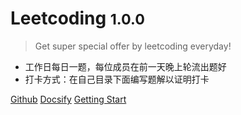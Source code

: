 <!-- _coverpage.md -->

# Leetcoding <small>1.0.0</small>

> Get super special offer by leetcoding everyday!

- 工作日每日一题，每位成员在前一天晚上轮流出题好
- 打卡方式：在自己目录下面编写题解以证明打卡

[Github](https://github.com/mouweng/Leetcoding)
[Docsify](https://docsify.js.org/#/)
[Getting Start](https://mouweng.github.io/Leetcoding/#/)